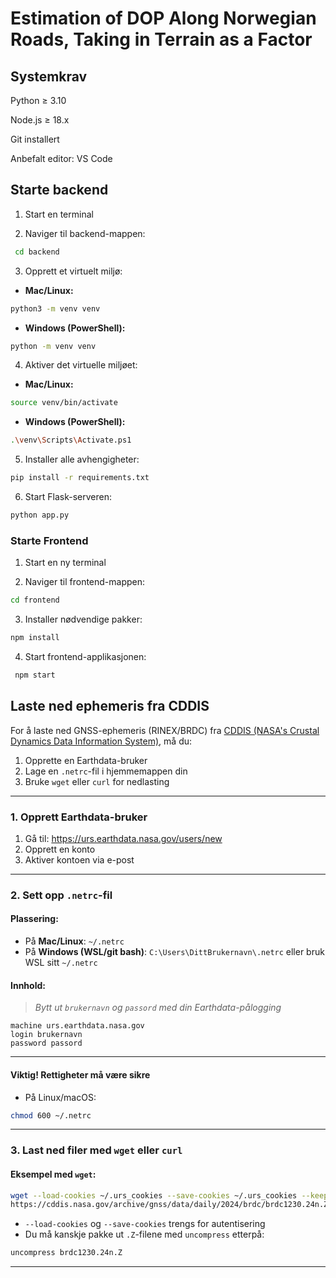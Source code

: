 # Estimation of DOP Along Norwegian Roads, Taking in Terrain as a Factor


## Systemkrav

Python ≥ 3.10

Node.js ≥ 18.x

Git installert

Anbefalt editor: VS Code

## Starte backend

1. Start en terminal

2. Naviger til backend-mappen:

```bash
 cd backend
```

3. Opprett et virtuelt miljø:

- <b> Mac/Linux: </b>
```bash
python3 -m venv venv
```

- <b>Windows (PowerShell):</b>
```bash
python -m venv venv
```


4. Aktiver det virtuelle miljøet:

- <b> Mac/Linux: </b>
```bash
source venv/bin/activate
```
- <b>Windows (PowerShell):</b>
```bash
.\venv\Scripts\Activate.ps1
```

5. Installer alle avhengigheter:
```bash
pip install -r requirements.txt
```


6. Start Flask-serveren:
```bash
python app.py
```

### Starte Frontend

1. Start en ny terminal

2. Naviger til frontend-mappen:
```bash
cd frontend
```

3. Installer nødvendige pakker:
```bash
npm install
```

4. Start frontend-applikasjonen:
```bash
 npm start
```


## Laste ned ephemeris fra CDDIS

For å laste ned GNSS-ephemeris (RINEX/BRDC) fra [CDDIS (NASA's Crustal Dynamics Data Information System)](https://cddis.nasa.gov), må du:

1. Opprette en Earthdata-bruker
2. Lage en `.netrc`-fil i hjemmemappen din
3. Bruke `wget` eller `curl` for nedlasting

---

### 1. Opprett Earthdata-bruker

1. Gå til: https://urs.earthdata.nasa.gov/users/new
2. Opprett en konto
3. Aktiver kontoen via e-post

---

### 2. Sett opp `.netrc`-fil

#### Plassering:
- På **Mac/Linux**: `~/.netrc`
- På **Windows (WSL/git bash)**: `C:\Users\DittBrukernavn\.netrc` eller bruk WSL sitt `~/.netrc`

#### Innhold:

> _Bytt ut `brukernavn` og `passord` med din Earthdata-pålogging_

```
machine urs.earthdata.nasa.gov
login brukernavn
password passord
```

---

#### Viktig! Rettigheter må være sikre

- På Linux/macOS:
```bash
chmod 600 ~/.netrc
```

---

### 3. Last ned filer med `wget` eller `curl`

#### Eksempel med `wget`:
```bash
wget --load-cookies ~/.urs_cookies --save-cookies ~/.urs_cookies --keep-session-cookies \
https://cddis.nasa.gov/archive/gnss/data/daily/2024/brdc/brdc1230.24n.Z
```

- `--load-cookies` og `--save-cookies` trengs for autentisering
- Du må kanskje pakke ut `.Z`-filene med `uncompress` etterpå:
```bash
uncompress brdc1230.24n.Z
```

---

